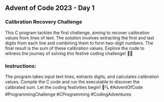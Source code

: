 ## Advent of Code 2023 - Day 1
### Calibration Recovery Challenge
This C program tackles the first challenge, aiming to recover calibration values from lines of text. The solution involves extracting the first and last digits from each line and combining them to form two-digit numbers. The final result is the sum of these calibration values. Explore the code to witness the journey of solving this festive coding challenge! 🎄🌟

### Instructions:
The program takes input text lines, extracts digits, and calculates calibration values.
Compile the C code and run the executable to discover the calibrated sum.
Let the coding festivities begin! 🚀🔍 #AdventOfCode #ProgrammingChallenge #CProgramming #CodingAdventures
